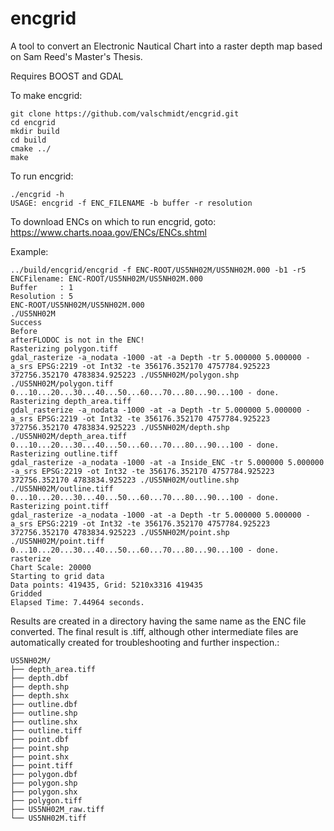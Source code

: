 # encgrid
A tool to convert an Electronic Nautical Chart into a raster depth map based on Sam Reed's Master's Thesis. 

Requires BOOST and GDAL

To make encgrid:

    git clone https://github.com/valschmidt/encgrid.git
    cd encgrid
    mkdir build
    cd build
    cmake ../
    make
  
To run encgrid:
  
    ./encgrid -h
    USAGE: encgrid -f ENC_FILENAME -b buffer -r resolution
    
To download ENCs on which to run encgrid, goto:
https://www.charts.noaa.gov/ENCs/ENCs.shtml

Example:

    ../build/encgrid/encgrid -f ENC-ROOT/US5NH02M/US5NH02M.000 -b1 -r5
    ENCFilename: ENC-ROOT/US5NH02M/US5NH02M.000
    Buffer     : 1
    Resolution : 5
    ENC-ROOT/US5NH02M/US5NH02M.000
    ./US5NH02M
    Success
    Before
    afterFLODOC is not in the ENC!
    Rasterizing polygon.tiff
    gdal_rasterize -a_nodata -1000 -at -a Depth -tr 5.000000 5.000000 -a_srs EPSG:2219 -ot Int32 -te 356176.352170 4757784.925223 372756.352170 4783834.925223 ./US5NH02M/polygon.shp ./US5NH02M/polygon.tiff
    0...10...20...30...40...50...60...70...80...90...100 - done.
    Rasterizing depth_area.tiff
    gdal_rasterize -a_nodata -1000 -at -a Depth -tr 5.000000 5.000000 -a_srs EPSG:2219 -ot Int32 -te 356176.352170 4757784.925223 372756.352170 4783834.925223 ./US5NH02M/depth.shp ./US5NH02M/depth_area.tiff
    0...10...20...30...40...50...60...70...80...90...100 - done.
    Rasterizing outline.tiff
    gdal_rasterize -a_nodata -1000 -at -a Inside_ENC -tr 5.000000 5.000000 -a_srs EPSG:2219 -ot Int32 -te 356176.352170 4757784.925223 372756.352170 4783834.925223 ./US5NH02M/outline.shp ./US5NH02M/outline.tiff
    0...10...20...30...40...50...60...70...80...90...100 - done.
    Rasterizing point.tiff
    gdal_rasterize -a_nodata -1000 -at -a Depth -tr 5.000000 5.000000 -a_srs EPSG:2219 -ot Int32 -te 356176.352170 4757784.925223 372756.352170 4783834.925223 ./US5NH02M/point.shp ./US5NH02M/point.tiff
    0...10...20...30...40...50...60...70...80...90...100 - done.
    rasterize
    Chart Scale: 20000
    Starting to grid data
	Data points: 419435, Grid: 5210x3316 419435
    Gridded
    Elapsed Time: 7.44964 seconds.

Results are created in a directory having the same name as the ENC file converted. The final result is <filename>.tiff, although other intermediate files are automatically created for troubleshooting and further inspection.:

    US5NH02M/
    ├── depth_area.tiff
    ├── depth.dbf
    ├── depth.shp
    ├── depth.shx
    ├── outline.dbf
    ├── outline.shp
    ├── outline.shx
    ├── outline.tiff
    ├── point.dbf
    ├── point.shp
    ├── point.shx
    ├── point.tiff
    ├── polygon.dbf
    ├── polygon.shp
    ├── polygon.shx
    ├── polygon.tiff
    ├── US5NH02M_raw.tiff
    └── US5NH02M.tiff
    
    
